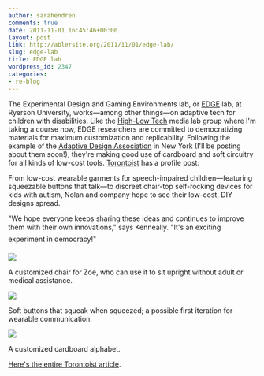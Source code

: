 ```yaml
---
author: sarahendren
comments: true
date: 2011-11-01 16:45:46+00:00
layout: post
link: http://ablersite.org/2011/11/01/edge-lab/
slug: edge-lab
title: EDGE lab
wordpress_id: 2347
categories:
- re-blog
---
```


The Experimental Design and Gaming Environments lab, or [EDGE](http://edgelab.ryerson.ca/) lab, at Ryerson University, works—among other things—on adaptive tech for children with disabilities. Like the [High-Low Tech](http://hlt.media.mit.edu/) media lab group where I'm taking a course now, EDGE researchers are committed to democratizing materials for maximum customization and replicability. Following the example of the [Adaptive Design Association](http://adaptivedesign.org/) in New York (I'll be posting about them soon!), they're making good use of cardboard and soft circuitry for all kinds of low-cost tools. [Torontoist](http://torontoist.com/2011/10/edge-lab-democratizes-accessible-design/) has a profile post:


From low-cost wearable garments for speech-impaired children—featuring squeezable buttons that talk—to discreet chair-top self-rocking devices for kids with autism, Nolan and company hope to see their low-cost, DIY designs spread.




"We hope everyone keeps sharing these ideas and continues to improve them with their own innovations," says Kenneally. "It's an exciting experiment in democracy!"


[![](http://ablersite.files.wordpress.com/2011/11/edgezoe-sitting-chair.jpg)](http://ablersite.files.wordpress.com/2011/11/edgezoe-sitting-chair.jpg)

A customized chair for Zoe, who can use it to sit upright without adult or medical assistance.

[![](http://ablersite.files.wordpress.com/2011/11/edge_circuits.jpg)](http://ablersite.files.wordpress.com/2011/11/edge_circuits.jpg)

Soft buttons that squeak when squeezed; a possible first iteration for wearable communication.

[![](http://ablersite.files.wordpress.com/2011/11/edge_keyboard.jpg)](http://ablersite.files.wordpress.com/2011/11/edge_keyboard.jpg)

A customized cardboard alphabet.

[Here's the entire Torontoist article](http://torontoist.com/2011/10/edge-lab-democratizes-accessible-design/).
